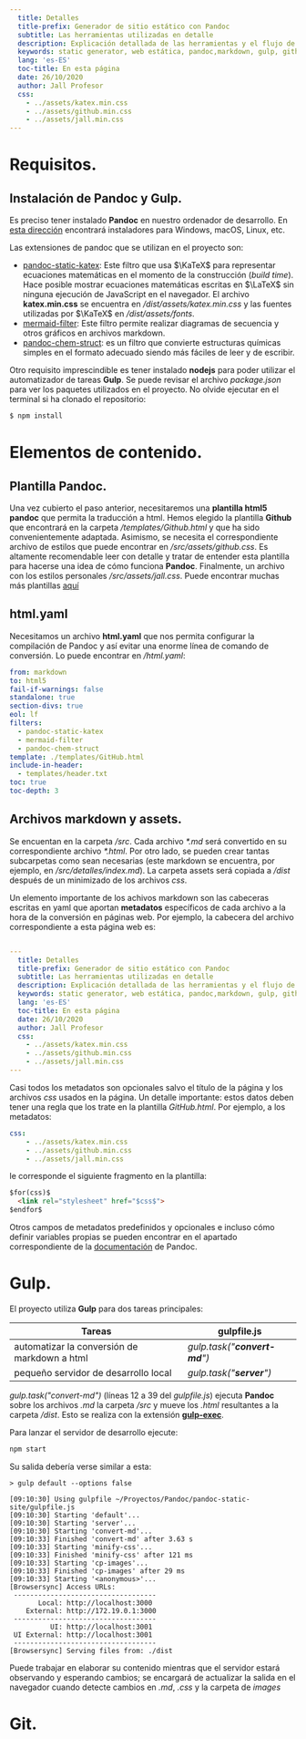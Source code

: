 ```yaml
---
  title: Detalles
  title-prefix: Generador de sitio estático con Pandoc
  subtitle: Las herramientas utilizadas en detalle
  description: Explicación detallada de las herramientas y el flujo de trabajo de este generador de contenido estático
  keywords: static generator, web estática, pandoc,markdown, gulp, github pages, katex, mermaid
  lang: 'es-ES'
  toc-title: En esta página
  date: 26/10/2020
  author: Jall Profesor
  css:
    - ../assets/katex.min.css
    - ../assets/github.min.css
    - ../assets/jall.min.css
---
```


# Requisitos.

## Instalación de Pandoc y Gulp.

Es preciso tener instalado **Pandoc** en nuestro ordenador de desarrollo. En [esta dirección](https://pandoc.org/installing.html) encontrará instaladores para Windows, macOS, Linux, etc.

Las extensiones de pandoc que se utilizan en el proyecto son:

- [pandoc-static-katex](https://pypi.org/project/pandoc_static_katex/): Este filtro que usa $\KaTeX$ para representar ecuaciones matemáticas en el momento de la construcción (*build time*). Hace posible mostrar ecuaciones matemáticas escritas en $\LaTeX$ sin ninguna ejecución de JavaScript en el navegador. El archivo **katex.min.css** se encuentra en */dist/assets/katex.min.css* y las fuentes utilizadas por $\KaTeX$ en */dist/assets/fonts*.
- [mermaid-filter](https://github.com/raghur/mermaid-filter): Este filtro permite realizar diagramas de secuencia y otros gráficos en archivos markdown.
- [pandoc-chem-struct](https://github.com/scotthartley/pandoc-chem-struct): es un filtro que convierte estructuras químicas simples en el formato adecuado siendo más fáciles de leer y de escribir.

Otro requisito imprescindible es tener instalado **nodejs** para poder utilizar el automatizador de tareas **Gulp**. Se puede revisar el archivo *package.json* para ver los paquetes utilizados en el proyecto. No olvide ejecutar en el terminal si ha clonado el repositorio:

```bash
$ npm install
```

# Elementos de contenido.

## Plantilla Pandoc.

Una vez cubierto el paso anterior, necesitaremos una **plantilla html5 pandoc**  que permita la traducción a html. Hemos elegido la plantilla **Github** que encontrará en la carpeta */templates/Github.html* y que ha sido convenientemente adaptada. Asimismo, se necesita el correspondiente archivo de estilos que puede encontrar en */src/assets/github.css*. Es altamente recomendable leer con detalle y tratar de entender esta plantilla para hacerse una idea de cómo funciona **Pandoc**. Finalmente, un archivo con los estilos personales */src/assets/jall.css*. Puede encontrar muchas más plantillas [aquí](https://github.com/topics/pandoc-template)


## html.yaml

Necesitamos un archivo **html.yaml** que nos permita configurar la compilación de Pandoc y así evitar una enorme línea de comando de conversión. Lo puede encontrar en */html.yaml*:
```yaml
from: markdown
to: html5
fail-if-warnings: false
standalone: true
section-divs: true
eol: lf
filters:
  - pandoc-static-katex
  - mermaid-filter
  - pandoc-chem-struct
template: ./templates/GitHub.html
include-in-header:
  - templates/header.txt
toc: true
toc-depth: 3

```

## Archivos markdown y assets.

Se encuentan en la carpeta */src*. Cada archivo *\*.md* será convertido en su correspondiente archivo *\*.html*. Por otro lado, se pueden crear tantas subcarpetas como sean necesarias (este markdown se encuentra, por ejemplo, en */src/detalles/index.md*). La carpeta assets será copiada a */dist* después de un minimizado de los archivos *css*.

Un elemento importante de los achivos markdown son las cabeceras escritas en yaml que aportan **metadatos** específicos de cada archivo a la hora de la conversión en páginas web. Por ejemplo, la cabecera del archivo correspondiente a esta página web es:

```yaml

---
  title: Detalles
  title-prefix: Generador de sitio estático con Pandoc
  subtitle: Las herramientas utilizadas en detalle
  description: Explicación detallada de las herramientas y el flujo de trabajo de este generador de contenido estático
  keywords: static generator, web estática, pandoc,markdown, gulp, github pages, katex, mermaid
  lang: 'es-ES'
  toc-title: En esta página
  date: 26/10/2020
  author: Jall Profesor
  css:
    - ../assets/katex.min.css
    - ../assets/github.min.css
    - ../assets/jall.min.css
---
```

Casi todos los metadatos son opcionales salvo el título de la página y los archivos *css* usados en la página.
Un detalle importante: estos datos deben tener una regla que los trate en la plantilla *GitHub.html*. Por ejemplo, a los metadatos:
```yaml
css:
    - ../assets/katex.min.css
    - ../assets/github.min.css
    - ../assets/jall.min.css
```
le corresponde el siguiente fragmento en la plantilla:
```html
$for(css)$
  <link rel="stylesheet" href="$css$">
$endfor$
```

Otros campos de metadatos predefinidos y opcionales e incluso cómo definir variables propias se pueden encontrar en el apartado correspondiente de la [documentación](https://pandoc.org/MANUAL.html) de Pandoc.

# Gulp.

El proyecto utiliza **Gulp** para dos tareas principales:

| Tareas | gulpfile.js|
|----|----|
|automatizar la conversión de markdown a html|*gulp.task("**convert-md**")*|
|pequeño servidor de desarrollo local|*gulp.task("**server**")*|

*gulp.task("convert-md")* (líneas 12 a 39 del *gulpfile.js*) ejecuta **Pandoc** sobre los archivos *.md* la carpeta */src* y mueve los *.html* resultantes a la carpeta */dist*. Esto se realiza con la extensión [**gulp-exec**](https://github.com/robrich/gulp-exec).

Para lanzar el servidor de desarrollo ejecute:

```bash
npm start
```
Su salida debería verse similar a esta:

```
> gulp default --options false

[09:10:30] Using gulpfile ~/Proyectos/Pandoc/pandoc-static-site/gulpfile.js
[09:10:30] Starting 'default'...
[09:10:30] Starting 'server'...
[09:10:30] Starting 'convert-md'...
[09:10:33] Finished 'convert-md' after 3.63 s
[09:10:33] Starting 'minify-css'...
[09:10:33] Finished 'minify-css' after 121 ms
[09:10:33] Starting 'cp-images'...
[09:10:33] Finished 'cp-images' after 29 ms
[09:10:33] Starting '<anonymous>'...
[Browsersync] Access URLs:
 -----------------------------------
       Local: http://localhost:3000
    External: http://172.19.0.1:3000
 -----------------------------------
          UI: http://localhost:3001
 UI External: http://localhost:3001
 -----------------------------------
[Browsersync] Serving files from: ./dist
```
Puede trabajar en elaborar su contenido mientras que el servidor estará observando y esperando cambios; se encargará de actualizar la salida en el navegador cuando detecte cambios en *.md*, *.css* y la carpeta de *images*

# Git.